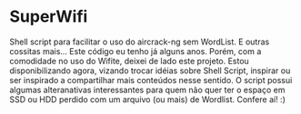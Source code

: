 # SuperWifi
Shell script para facilitar o uso do aircrack-ng sem WordList. E outras cossitas mais...
Este código eu tenho já alguns anos. Porém, com a comodidade no uso do Wifite, deixei de lado este projeto. 
Estou disponibilizando agora, vizando trocar idéias sobre Shell Script, inspirar ou ser inspirado a compartilhar mais conteúdos nesse sentido.
O script possui algumas alteranativas interessantes para quem não quer ter o espaço em SSD ou HDD perdido com um arquivo (ou mais) de Wordlist. 
Confere aí! :)
